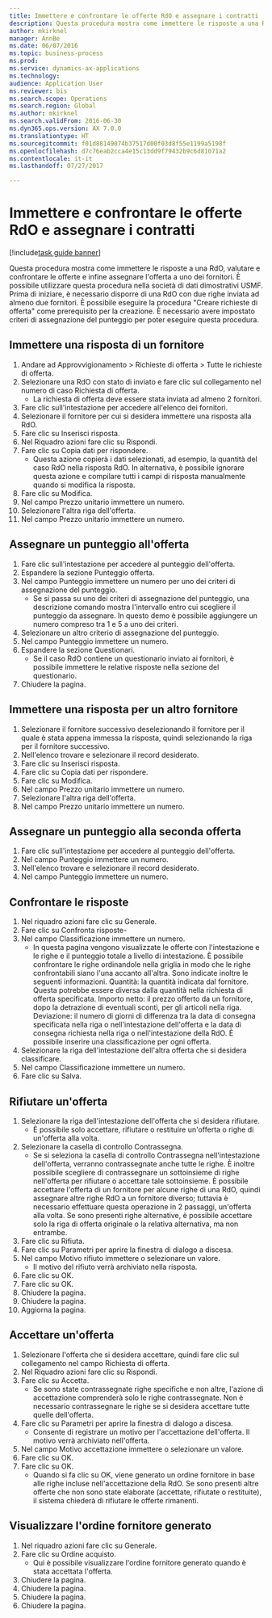 ```yaml
--- 
title: Immettere e confrontare le offerte RdO e assegnare i contratti
description: Questa procedura mostra come immettere le risposte a una RdO, valutare e confrontare le offerte e infine assegnare l'offerta a uno dei fornitori.
author: mkirknel
manager: AnnBe
ms.date: 06/07/2016
ms.topic: business-process
ms.prod: 
ms.service: dynamics-ax-applications
ms.technology: 
audience: Application User
ms.reviewer: bis
ms.search.scope: Operations
ms.search.region: Global
ms.author: mkirknel
ms.search.validFrom: 2016-06-30
ms.dyn365.ops.version: AX 7.0.0
ms.translationtype: HT
ms.sourcegitcommit: f01d88149074b37517d00f03d8f55e1199a5198f
ms.openlocfilehash: d7c76eab2cca4e15c13dd9f79432b9c6d81071a2
ms.contentlocale: it-it
ms.lasthandoff: 07/27/2017

---
```

# <a name="enter-and-compare-rfq-bids-and-award-contracts"></a>Immettere e confrontare le offerte RdO e assegnare i contratti

[!include[task guide banner](../../includes/task-guide-banner.md)]

Questa procedura mostra come immettere le risposte a una RdO, valutare e confrontare le offerte e infine assegnare l'offerta a uno dei fornitori. È possibile utilizzare questa procedura nella società di dati dimostrativi USMF. Prima di iniziare, è necessario disporre di una RdO con due righe inviata ad almeno due fornitori. È possibile eseguire la procedura "Creare richieste di offerta" come prerequisito per la creazione. È necessario avere impostato criteri di assegnazione del punteggio per poter eseguire questa procedura.


## <a name="enter-a-reply-from-a-vendor"></a>Immettere una risposta di un fornitore
1. Andare ad Approvvigionamento > Richieste di offerta > Tutte le richieste di offerta.
2. Selezionare una RdO con stato di inviato e fare clic sul collegamento nel numero di caso Richiesta di offerta.
    * La richiesta di offerta deve essere stata inviata ad almeno 2 fornitori.  
3. Fare clic sull'intestazione per accedere all'elenco dei fornitori.
4. Selezionare il fornitore per cui si desidera immettere una risposta alla RdO.
5. Fare clic su Inserisci risposta.
6. Nel Riquadro azioni fare clic su Rispondi.
7. Fare clic su Copia dati per rispondere.
    * Questa azione copierà i dati selezionati, ad esempio, la quantità del caso RdO nella risposta RdO. In alternativa, è possibile ignorare questa azione e compilare tutti i campi di risposta manualmente quando si modifica la risposta.  
8. Fare clic su Modifica.
9. Nel campo Prezzo unitario immettere un numero.
10. Selezionare l'altra riga dell'offerta.
11. Nel campo Prezzo unitario immettere un numero.

## <a name="score-the-bid"></a>Assegnare un punteggio all'offerta
1. Fare clic sull'intestazione per accedere al punteggio dell'offerta.
2. Espandere la sezione Punteggio offerta.
3. Nel campo Punteggio immettere un numero per uno dei criteri di assegnazione del punteggio.
    * Se si passa su uno dei criteri di assegnazione del punteggio, una descrizione comando mostra l'intervallo entro cui scegliere il punteggio da assegnare. In questo demo è possibile aggiungere un numero compreso tra 1 e 5 a uno dei criteri.  
4. Selezionare un altro criterio di assegnazione del punteggio.
5. Nel campo Punteggio immettere un numero.
6. Espandere la sezione Questionari.
    * Se il caso RdO contiene un questionario inviato ai fornitori, è possibile immettere le relative risposte nella sezione del questionario.  
7. Chiudere la pagina.

## <a name="enter-a-reply-for-another-vendor"></a>Immettere una risposta per un altro fornitore
1. Selezionare il fornitore successivo deselezionando il fornitore per il quale è stata appena immessa la risposta, quindi selezionando la riga per il fornitore successivo.
2. Nell'elenco trovare e selezionare il record desiderato.
3. Fare clic su Inserisci risposta.
4. Fare clic su Copia dati per rispondere.
5. Fare clic su Modifica.
6. Nel campo Prezzo unitario immettere un numero.
7. Selezionare l'altra riga dell'offerta.
8. Nel campo Prezzo unitario immettere un numero.

## <a name="score-the-second-bid"></a>Assegnare un punteggio alla seconda offerta
1. Fare clic sull'intestazione per accedere al punteggio dell'offerta.
2. Nel campo Punteggio immettere un numero.
3. Nell'elenco trovare e selezionare il record desiderato.
4. Nel campo Punteggio immettere un numero.

## <a name="compare-the-replies"></a>Confrontare le risposte
1. Nel riquadro azioni fare clic su Generale.
2. Fare clic su Confronta risposte-
3. Nel campo Classificazione immettere un numero.
    * In questa pagina vengono visualizzate le offerte con l'intestazione e le righe e il punteggio totale a livello di intestazione. È possibile confrontare le righe ordinandole nella griglia in modo che le righe confrontabili siano l'una accanto all'altra. Sono indicate inoltre le seguenti informazioni. Quantità: la quantità indicata dal fornitore. Questa potrebbe essere diversa dalla quantità nella richiesta di offerta specificata.   Importo netto: il prezzo offerto da un fornitore, dopo la detrazione di eventuali sconti, per gli articoli nella riga.   Deviazione: il numero di giorni di differenza tra la data di consegna specificata nella riga o nell'intestazione dell'offerta e la data di consegna richiesta nella riga o nell'intestazione della RdO.   È possibile inserire una classificazione per ogni offerta.  
4. Selezionare la riga dell'intestazione dell'altra offerta che si desidera classificare.
5. Nel campo Classificazione immettere un numero.
6. Fare clic su Salva.

## <a name="reject-a-bid"></a>Rifiutare un'offerta
1. Selezionare la riga dell'intestazione dell'offerta che si desidera rifiutare.
    * È possibile solo accettare, rifiutare o restituire un'offerta o righe di un'offerta alla volta.  
2. Selezionare la casella di controllo Contrassegna.
    * Se si seleziona la casella di controllo Contrassegna nell'intestazione dell'offerta, verranno contrassegnate anche tutte le righe. È inoltre possibile scegliere di contrassegnare un sottoinsieme di righe nell'offerta per rifiutare o accettare tale sottoinsieme. È possibile accettare l'offerta di un fornitore per alcune righe di una RdO, quindi assegnare altre righe RdO a un fornitore diverso; tuttavia è necessario effettuare questa operazione in 2 passaggi, un'offerta alla volta. Se sono presenti righe alternative, è possibile accettare solo la riga di offerta originale o la relativa alternativa, ma non entrambe.  
3. Fare clic su Rifiuta.
4. Fare clic su Parametri per aprire la finestra di dialogo a discesa.
5. Nel campo Motivo rifiuto immettere o selezionare un valore.
    * Il motivo del rifiuto verrà archiviato nella risposta.  
6. Fare clic su OK.
7. Fare clic su OK.
8. Chiudere la pagina.
9. Chiudere la pagina.
10. Aggiorna la pagina.

## <a name="accept-a-bid"></a>Accettare un'offerta
1. Selezionare l'offerta che si desidera accettare, quindi fare clic sul collegamento nel campo Richiesta di offerta.
2. Nel Riquadro azioni fare clic su Rispondi.
3. Fare clic su Accetta.
    * Se sono state contrassegnate righe specifiche e non altre, l'azione di accettazione comprenderà solo le righe contrassegnate. Non è necessario contrassegnare le righe se si desidera accettare tutte quelle dell'offerta.  
4. Fare clic su Parametri per aprire la finestra di dialogo a discesa.
    * Consente di registrare un motivo per l'accettazione dell'offerta. Il motivo verrà archiviato nell'offerta.  
5. Nel campo Motivo accettazione immettere o selezionare un valore.
6. Fare clic su OK.
7. Fare clic su OK.
    * Quando si fa clic su OK, viene generato un ordine fornitore in base alle righe incluse nell'accettazione della RdO. Se sono presenti altre offerte che non sono state elaborate (accettate, rifiutate o restituite), il sistema chiederà di rifiutare le offerte rimanenti.  

## <a name="view-the-purchase-order-thats-been-generated"></a>Visualizzare l'ordine fornitore generato
1. Nel riquadro azioni fare clic su Generale.
2. Fare clic su Ordine acquisto.
    * Qui è possibile visualizzare l'ordine fornitore generato quando è stata accettata l'offerta.  
3. Chiudere la pagina.
4. Chiudere la pagina.
5. Chiudere la pagina.
6. Chiudere la pagina.


